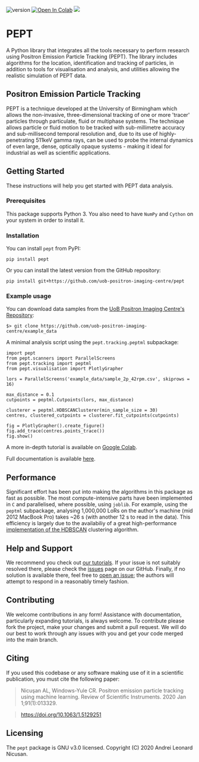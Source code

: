 

![version](https://img.shields.io/badge/version-0.1.4-blue)
[![Open In Colab](https://colab.research.google.com/assets/colab-badge.svg)](https://colab.research.google.com/drive/1G8XHP9zWMMDVu23PXzANLCOKNP_RjBEO)
[![](https://img.shields.io/badge/-docs-success)](https://uob-positron-imaging-centre.github.io)

# PEPT


A Python library that integrates all the tools necessary to
perform research using Positron Emission Particle Tracking (PEPT). The library
includes algorithms for the location, identification and tracking of particles,
in addition to tools for visualisation and analysis, and utilities allowing the
realistic simulation of PEPT data.


## Positron Emission Particle Tracking
PEPT is a technique developed at the University of Birmingham which allows the
non-invasive, three-dimensional tracking of one or more 'tracer' particles through
particulate, fluid or multiphase systems. The technique allows particle or fluid
motion to be tracked with sub-millimetre accuracy and sub-millisecond temporal
resolution and, due to its use of highly-penetrating 511keV gamma rays, can be
used to probe the internal dynamics of even large, dense, optically opaque
systems - making it ideal for industrial as well as scientific applications.


## Getting Started

These instructions will help you get started with PEPT data analysis.

### Prerequisites

This package supports Python 3. You also need to have `NumPy` and `Cython`
on your system in order to install it.

### Installation

You can install `pept` from PyPI:

```
pip install pept
```

Or you can install the latest version from the GitHub repository:

```
pip install git+https://github.com/uob-positron-imaging-centre/pept
```

### Example usage

You can download data samples from the [UoB Positron Imaging Centre's
Repository](https://github.com/uob-positron-imaging-centre/example_data):

```
$> git clone https://github.com/uob-positron-imaging-centre/example_data
```

A minimal analysis script using the `pept.tracking.peptml` subpackage:

```
import pept
from pept.scanners import ParallelScreens
from pept.tracking import peptml
from pept.visualisation import PlotlyGrapher

lors = ParallelScreens('example_data/sample_2p_42rpm.csv', skiprows = 16)

max_distance = 0.1
cutpoints = peptml.Cutpoints(lors, max_distance)

clusterer = peptml.HDBSCANClusterer(min_sample_size = 30)
centres, clustered_cutpoints = clusterer.fit_cutpoints(cutpoints)

fig = PlotlyGrapher().create_figure()
fig.add_trace(centres.points_trace())
fig.show()
```

A more in-depth tutorial is available on [Google
Colab](https://colab.research.google.com/drive/1G8XHP9zWMMDVu23PXzANLCOKNP_RjBEO).

Full documentation is available [here](https://uob-positron-imaging-centre.github.io).


## Performance

Significant effort has been put into making the algorithms in this package as
fast as possible. The most compute-intensive parts have been implemented in
`C` and parallelised, where possible, using `joblib`. For example, using the `peptml`
subpackage, analysing 1,000,000 LoRs on the author's machine (mid 2012 MacBook Pro)
takes ~26 s (with another 12 s to read in the data). This efficiency is largely
due to the availabiliy of a great high-performance [implementation of the
HDBSCAN](https://github.com/scikit-learn-contrib/hdbscan) clustering algorithm.


## Help and Support

We recommend you check out [our tutorials](https://colab.research.google.com/drive/1G8XHP9zWMMDVu23PXzANLCOKNP_RjBEO). If your issue is not suitably resolved there, please
check the [issues](https://github.com/uob-positron-imaging-centre/pept/issues)
page on our GitHub. Finally, if no solution is available there, feel free to
[open an
issue](https://github.com/uob-positron-imaging-centre/pept/issues/new); the
authors will attempt to respond in a reasonably timely fashion.

## Contributing

We welcome contributions in any form! Assistance with documentation, particularly
expanding tutorials, is always welcome. To contribute please fork the project, make
your changes and submit a pull request. We will do our best to work through any
issues with you and get your code merged into the main branch.

## Citing

If you used this codebase or any software making use of it in a scientific
publication, you must cite the following paper:

> Nicuşan AL, Windows-Yule CR. Positron emission particle tracking using machine learning. Review of Scientific Instruments. 2020 Jan 1;91(1):013329.

> https://doi.org/10.1063/1.5129251

## Licensing

The `pept` package is GNU v3.0 licensed.
Copyright (C) 2020 Andrei Leonard Nicusan.




